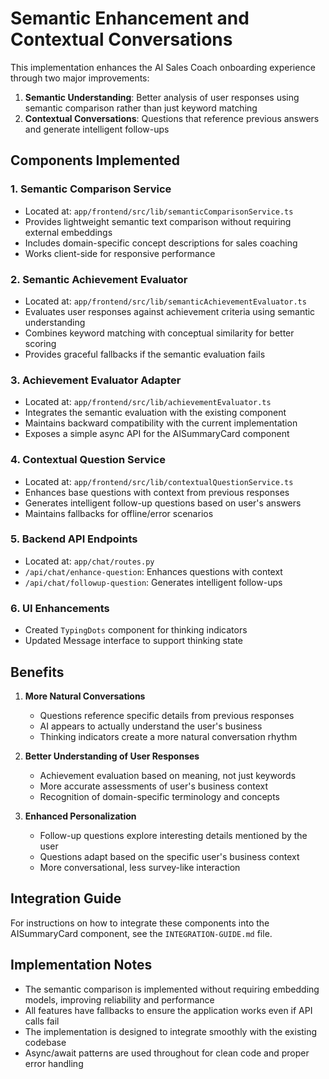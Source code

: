 # Semantic Enhancement and Contextual Conversations

This implementation enhances the AI Sales Coach onboarding experience through two major improvements:

1. **Semantic Understanding**: Better analysis of user responses using semantic comparison rather than just keyword matching
2. **Contextual Conversations**: Questions that reference previous answers and generate intelligent follow-ups

## Components Implemented

### 1. Semantic Comparison Service
- Located at: `app/frontend/src/lib/semanticComparisonService.ts`
- Provides lightweight semantic text comparison without requiring external embeddings
- Includes domain-specific concept descriptions for sales coaching
- Works client-side for responsive performance

### 2. Semantic Achievement Evaluator
- Located at: `app/frontend/src/lib/semanticAchievementEvaluator.ts`
- Evaluates user responses against achievement criteria using semantic understanding
- Combines keyword matching with conceptual similarity for better scoring
- Provides graceful fallbacks if the semantic evaluation fails

### 3. Achievement Evaluator Adapter
- Located at: `app/frontend/src/lib/achievementEvaluator.ts`
- Integrates the semantic evaluation with the existing component
- Maintains backward compatibility with the current implementation
- Exposes a simple async API for the AISummaryCard component

### 4. Contextual Question Service
- Located at: `app/frontend/src/lib/contextualQuestionService.ts`
- Enhances base questions with context from previous responses
- Generates intelligent follow-up questions based on user's answers
- Maintains fallbacks for offline/error scenarios

### 5. Backend API Endpoints
- Located at: `app/chat/routes.py`
- `/api/chat/enhance-question`: Enhances questions with context
- `/api/chat/followup-question`: Generates intelligent follow-ups

### 6. UI Enhancements
- Created `TypingDots` component for thinking indicators
- Updated Message interface to support thinking state

## Benefits

1. **More Natural Conversations**
   - Questions reference specific details from previous responses
   - AI appears to actually understand the user's business
   - Thinking indicators create a more natural conversation rhythm

2. **Better Understanding of User Responses**
   - Achievement evaluation based on meaning, not just keywords
   - More accurate assessments of user's business context
   - Recognition of domain-specific terminology and concepts

3. **Enhanced Personalization**
   - Follow-up questions explore interesting details mentioned by the user
   - Questions adapt based on the specific user's business context
   - More conversational, less survey-like interaction

## Integration Guide

For instructions on how to integrate these components into the AISummaryCard component, see the `INTEGRATION-GUIDE.md` file.

## Implementation Notes

- The semantic comparison is implemented without requiring embedding models, improving reliability and performance
- All features have fallbacks to ensure the application works even if API calls fail
- The implementation is designed to integrate smoothly with the existing codebase
- Async/await patterns are used throughout for clean code and proper error handling 
